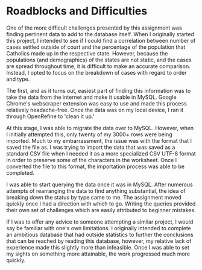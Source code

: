 # Roadblocks and Difficulties
One of the more difficult challenges presented by this assignment was finding pertinent data to add to the database itself. When I originally started this project, I intended to see if I could find a correlation between number of cases settled outside of court and the percentage of the population that Catholics made up in the respective state. However, because the populations (and demographics) of the states are not static, and the cases are spread throughout time, it is difficult to make an accurate comparison. Instead, I opted to focus on the breakdown of cases with regard to order and type.

The first, and as it turns out, easiest part of finding this information was to take the data from the internet and make it usable in MySQL. Google Chrome's webscraper extension was easy to use and made this process relatively headache-free. Once the data was on my local device, I ran it through OpenRefine to 'clean it up.'

At this stage, I was able to migrate the data over to MySQL. However, when I initially attempted this, only twenty of my 3000+ rows were being imported. Much to my embarrassment, the issue was with the format that I saved the file as. I was trying to import the data that was saved as a standard CSV file when I needed it as a more specialized CSV UTF-8 format in order to preserve some of the characters in the worksheet. Once I converted the file to this format, the importation process was able to be completed.

I was able to start querying the data once it was in MySQL. After numerous attempts of rearranging the data to find anything substantial, the idea of breaking down the status by type came to me. The assignment moved quickly once I had a direction with which to go. Writing the queries provided their own set of challenges which are easily attributed to beginner mistakes.

If I was to offer any advice to someone attempting a similar project, I would say be familiar with one's own limitations. I originally intended to complete an ambitious database that had outside statistics to further the conclusions that can be reached by reading this database, however, my relative lack of experience made this slightly more than infeasible. Once I was able to set my sights on something more attainable, the work progressed much more quickly.
